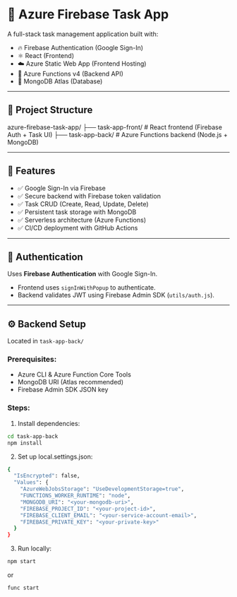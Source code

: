 # 📝 Azure Firebase Task App

A full-stack task management application built with:

- 🔥 Firebase Authentication (Google Sign-In)
- ⚛️ React (Frontend)
- ☁️ Azure Static Web App (Frontend Hosting)
- 📡 Azure Functions v4 (Backend API)
- 🍃 MongoDB Atlas (Database)

---

## 📁 Project Structure

azure-firebase-task-app/
├── task-app-front/ # React frontend (Firebase Auth + Task UI)
├── task-app-back/ # Azure Functions backend (Node.js + MongoDB)


---

## 🚀 Features

- ✅ Google Sign-In via Firebase
- ✅ Secure backend with Firebase token validation
- ✅ Task CRUD (Create, Read, Update, Delete)
- ✅ Persistent task storage with MongoDB
- ✅ Serverless architecture (Azure Functions)
- ✅ CI/CD deployment with GitHub Actions

---

## 🔐 Authentication

Uses **Firebase Authentication** with Google Sign-In.

- Frontend uses `signInWithPopup` to authenticate.
- Backend validates JWT using Firebase Admin SDK (`utils/auth.js`).

---

## ⚙️ Backend Setup

Located in `task-app-back/`

### Prerequisites:
- Azure CLI & Azure Function Core Tools
- MongoDB URI (Atlas recommended)
- Firebase Admin SDK JSON key

### Steps:

1. Install dependencies:

```bash
cd task-app-back
npm install
```
2. Set up local.settings.json:

```bash
{
  "IsEncrypted": false,
  "Values": {
    "AzureWebJobsStorage": "UseDevelopmentStorage=true",
    "FUNCTIONS_WORKER_RUNTIME": "node",
    "MONGODB_URI": "<your-mongodb-uri>",
    "FIREBASE_PROJECT_ID": "<your-project-id>",
    "FIREBASE_CLIENT_EMAIL": "<your-service-account-email>",
    "FIREBASE_PRIVATE_KEY": "<your-private-key>"
  }
}
```

3. Run locally:

```bash
npm start
```
 or
```bash
func start
```

